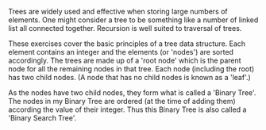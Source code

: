 
Trees are widely used and effective when storing large numbers of elements.
One might consider a tree to be something like a number of linked list all connected together.
Recursion is well suited to traversal of trees.

These exercises cover the basic principles of a tree data structure. Each element contains an integer and
the elements (or 'nodes') are sorted accordingly.
The trees are made up of a 'root node' which is the parent node for all the remaining nodes in that tree.
Each node (including the root) has two child nodes. (A node that has no child nodes is known as a 'leaf'.)

As the nodes have two child nodes, they form what is called a 'Binary Tree'.
The nodes in my Binary Tree are ordered (at the time of adding them) according the value of their integer.
Thus this Binary Tree is also called a 'Binary Search Tree'.
